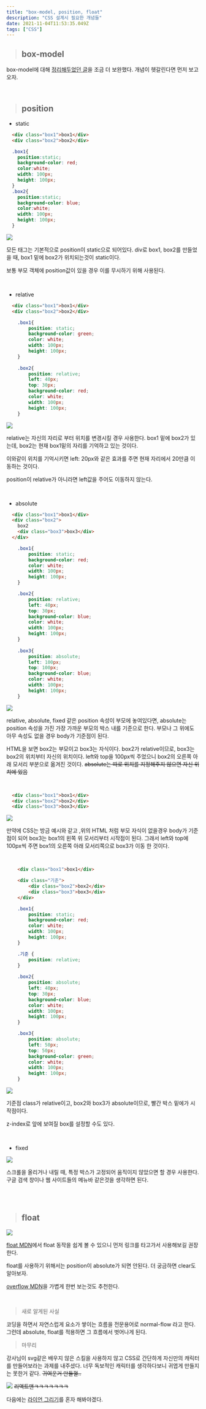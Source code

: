 ```yaml
---
title: "box-model, position, float"
description: "CSS 설계시 필요한 개념들"
date: 2021-11-04T11:53:35.049Z
tags: ["CSS"]
---
```

>## box-model

box-model에 대해 [정리해두었던 글](https://velog.io/@leehyunho2001/CSS-%EA%B8%B0%EC%B4%88-box-model)을 조금 더 보완했다. 개념이 헷갈린다면 먼저 보고오자.

<br>

>## position

* static

```html
  <div class="box1">box1</div>
  <div class="box2">box2</div>
```

```css
  .box1{
    position:static;
    background-color: red;
    color:white;
    width: 100px;
    height: 100px;
  }
  .box2{
    position:static;
    background-color: blue;
    color:white;
    width: 100px;
    height: 100px;
  }
  ```

![](/images/ef537732-6b6d-44c4-b359-8271dbbdba65-image.png)

모든 태그는 기본적으로 position이 static으로 되어있다. div로 box1, box2를 만들었을 때, box1 밑에 box2가 위치되는것이 static이다.

보통 부모 객체에 position값이 있을 경우 이를 무시하기 위해 사용된다.

<br>

* relative


```html
  <div class="box1">box1</div>
  <div class="box2">box2</div>
```

```css
    .box1{
        position: static;
        background-color: green;
        color: white;
        width: 100px;
        height: 100px;
    }
    
    .box2{
        position: relative;
        left: 40px;
        top: 30px;
        background-color: red;
        color: white;
        width: 100px;
        height: 100px;
    }
```

![](/images/0aa25334-3877-47e9-9289-ebd70fb174ce-image.png)

relative는 자신의 자리로 부터 위치를 변경시킬 경우 사용한다. box1 밑에 box2가 있는데, box2는 현재 box1밑의 자리를 기억하고 있는 것이다.

이와같이 위치를 기억시키면 left: 20px와 같은 효과를 주면 현재 자리에서 20만큼 이동하는 것이다.

position이 relative가 아니라면 left값을 주어도 이동하지 않는다.

<br>

* absolute

```html
  <div class="box1">box1</div>
  <div class="box2">
    box2
    <div class="box3">box3</div>
  </div>
```

```css
    .box1{
        position: static;
        background-color: red;
        color: white;
        width: 100px;
        height: 100px;
    }

    .box2{
        position: relative;
        left: 40px;
        top: 30px;
        background-color: blue;
        color: white;
        width: 100px;
        height: 100px;
    }
    
    .box3{
        position: absolute;
        left: 100px;
        top: 100px;
        background-color: blue;
        color: white;
        width: 100px;
        height: 100px;
    }
```

![](/images/098f956a-dae4-472f-a78b-9df619e3612d-image.png)

relative, absolute, fixed 같은 position 속성이 부모에 놓여있다면, absolute는 position 속성을 가진 가장 가까운 부모의 박스 내를 기준으로 한다. 부모나 그 위에도 아무 속성도 없을 경우 body가 기준점이 된다.

HTML을 보면 box2는 부모이고 box3는 자식이다. box2가 relative이므로, box3는 box2의 위치부터 자신의 위치이다. left와 top을 100px씩 주었으니 box2의 오른쪽 아래 모서리 부분으로 옮겨진 것이다.
~~absolute는 따로 위치를 지정해주지 않으면 자신 위치에 있음~~

<br>

```html
  <div class="box1">box1</div>
  <div class="box2">box2</div>
  <div class="box3">box3</div>
```

![](/images/4d53a470-37e6-4c43-ae1c-6f1aa9d94b96-image.png)

만약에 CSS는 방금 예시와 같고 ,위의 HTML 처럼 부모 자식이 없을경우 body가 기준점이 되어 box3는 box1의 왼쪽 위 모서리부터 시작점이 된다. 그래서 left와 top에 100px씩 주면 box1의 오른쪽 아래 모서리쪽으로 box3가 이동 한 것이다.

<br>

```html
    <div class="box1">box1</div>

    <div class="기준">
        <div class="box2">box2</div>
        <div class="box3">box3</div>
    </div>
```

```css
    .box1{
        position: static;
        background-color: red;
        color: white;
        width: 100px;
        height: 100px;
    }

    .기준 {
        position: relative;
    }
    
    .box2{
        position: absolute;
        left: 40px;
        top: 30px;
        background-color: blue;
        color: white;
        width: 100px;
        height: 100px;
    }

    .box3{
        position: absolute;
        left: 50px;
        top: 50px;
        background-color: green;
        color: white;
        width: 100px;
        height: 100px;
    }
```

![](/images/ae01526a-236c-4a8e-b9be-ac1b8f09a74d-image.png)



기준점 class가 relative이고, box2와 box3가 absolute이므로, 빨간 박스 밑에가 시작점이다.

z-index로 앞에 보여질 box를 설정할 수도 있다.

<br>


* fixed

![](/images/48130ff3-b955-494b-8773-011cec97599b-image.png)

스크롤을 올리거나 내릴 때, 특정 박스가 고정되어 움직이지 않았으면 할 경우 사용한다. 구글 검색 창이나 웹 사이트들의 메뉴바 같은것을 생각하면 된다.


<br>
<br>

>## float

![](/images/8274a753-3d60-4162-a50f-438902190262-image.png)

[float MDN](https://developer.mozilla.org/ko/docs/Web/CSS/float)에서 float 동작을 쉽게 볼 수 있으니 먼저 링크를 타고가서 사용해보길 권장한다.

float를 사용하기 위해서는 position이 absolute가 되면 안된다. 더 궁금하면 clear도 알아보자.

[overflow MDN](https://developer.mozilla.org/ko/docs/Web/CSS/overflow)을 가볍게 한번 보는것도 추천한다.

<br>

> 새로 알게된 사실

코딩을 하면서 자연스럽게 요소가 쌓이는 흐름을 전문용어로
normal-flow 라고 한다. 그런데 absolute, float를 적용하면 그 흐름에서 벗어나게 된다.


> 마무리

강사님이 svg같은 배우지 않은 스킬을 사용하지 않고 CSS로 간단하게 자신만의 캐릭터를 만들어보라는 과제를 내주셨다. 너무 독보적인 캐릭터를 생각하다보니 귀엽게 만들지는 못한거 같다.
~~귀여운거 만들껄..~~

![](/images/74ea2f9e-a5b2-4116-b31f-48ac8178ccd0-React_man.jpg)
~~리액트맨ㅋㅋㅋㅋㅋㅋㅋ~~


다음에는 [라이언 그리기](https://zinee-world.tistory.com/426)를 혼자 해봐야겠다.
